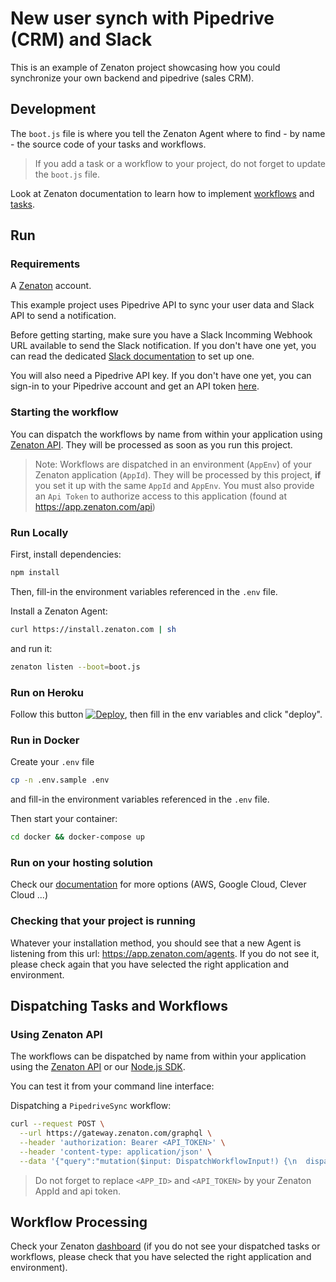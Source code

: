 # New user synch with Pipedrive (CRM) and Slack

This is an example of Zenaton project showcasing how you could synchronize your own backend and pipedrive (sales CRM).

## Development

The `boot.js` file is where you tell the Zenaton Agent where to find - by name - the source code of your tasks and workflows.

> If you add a task or a workflow to your project, do not forget to update the `boot.js` file.

Look at Zenaton documentation to learn how to implement [workflows](https://docs.zenaton.com/workflows/implementation/) and [tasks](https://docs.zenaton.com/tasks/implementation/).

## Run

### Requirements
A [Zenaton](https://app.zenaton.com/workflows) account.  

This example project uses Pipedrive API to sync your user data and Slack API to send a notification.

Before getting starting, make sure you have a Slack Incomming Webhook URL available to send the Slack notification.
If you don't have one yet, you can read the dedicated [Slack documentation](https://api.slack.com/messaging/webhooks)
to set up one.

You will also need a Pipedrive API key. If you don't have one yet, you can sign-in to your
Pipedrive account and get an API token [here](https://zenaton.pipedrive.com/settings/api).

### Starting the workflow

You can dispatch the workflows by name from within your application using [Zenaton API](https://docs.zenaton.com/client/graphql-api/).
They will be processed as soon as you run this project.

> Note: Workflows are dispatched in an environment (`AppEnv`) of your Zenaton application (`AppId`).
> They will be processed by this project, **if** you set it up with the same `AppId` and `AppEnv`. You must also provide an `Api Token`
> to authorize access to this application (found at https://app.zenaton.com/api)

### Run Locally

First, install dependencies:

```sh
npm install
```

Then, fill-in the environment variables referenced in the `.env` file.

Install a Zenaton Agent:

```sh
curl https://install.zenaton.com | sh
```

and run it:

```sh
zenaton listen --boot=boot.js
```
### Run on Heroku

Follow this button [![Deploy](https://www.herokucdn.com/deploy/button.svg)](https://heroku.com/deploy), then fill in the env variables and click "deploy".

### Run in Docker

Create your `.env` file

```sh
cp -n .env.sample .env
```

and fill-in the environment variables referenced in the `.env` file.

Then start your container:

```sh
cd docker && docker-compose up
```

### Run on your hosting solution

Check our [documentation](https://docs.zenaton.com/going-to-production/) for more options (AWS, Google Cloud, Clever Cloud ...)

### Checking that your project is running

Whatever your installation method, you should see that a new Agent is listening from this url: https://app.zenaton.com/agents. If you do not
see it, please check again that you have selected the right application and environment.

## Dispatching Tasks and Workflows

### Using Zenaton API

The workflows can be dispatched by name from within your application using the [Zenaton API](https://docs.zenaton.com/client/graphql-api/) or our [Node.js SDK](https://github.com/zenaton/zenaton-node).

You can test it from your command line interface:

Dispatching a `PipedriveSync` workflow:

```bash
curl --request POST \
  --url https://gateway.zenaton.com/graphql \
  --header 'authorization: Bearer <API_TOKEN>' \
  --header 'content-type: application/json' \
  --data '{"query":"mutation($input: DispatchWorkflowInput!) {\n  dispatchWorkflow(input: $input) {\n    id\n  }\n}\n ","variables":{"input":{"appId":"<APP_ID>","environment":"dev","name":"PipedriveSync","input":"[{\"name\": \"John Cibot\", \"email\": \"john.cibot@gmail.com\", \"org_name\": \"Piedpiper\"}]"}}}'
```

> Do not forget to replace `<APP_ID>` and `<API_TOKEN>` by your Zenaton AppId and api token.

## Workflow Processing

Check your Zenaton [dashboard](https://app.zenaton.com/workflows) (if you do not see your dispatched tasks or workflows, please check that you have selected the right application and environment).
